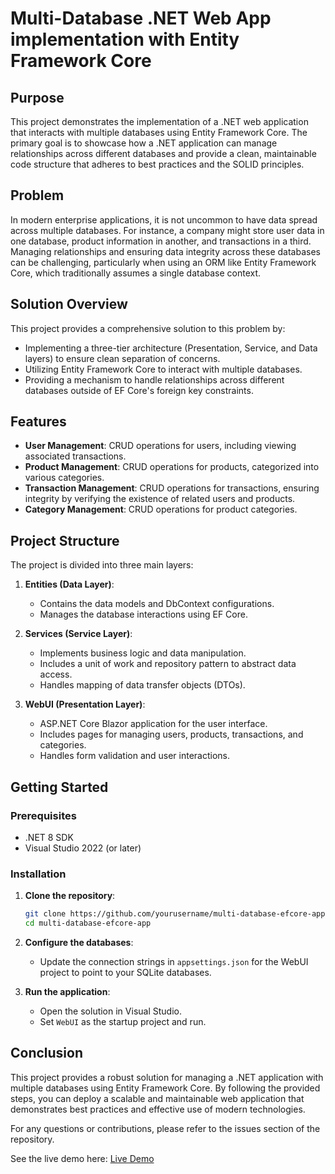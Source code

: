 # Multi-Database .NET Web App implementation with Entity Framework Core

## Purpose
This project demonstrates the implementation of a .NET web application that interacts with multiple databases using Entity Framework Core. The primary goal is to showcase how a .NET application can manage relationships across different databases and provide a clean, maintainable code structure that adheres to best practices and the SOLID principles.

## Problem
In modern enterprise applications, it is not uncommon to have data spread across multiple databases. For instance, a company might store user data in one database, product information in another, and transactions in a third. Managing relationships and ensuring data integrity across these databases can be challenging, particularly when using an ORM like Entity Framework Core, which traditionally assumes a single database context.

## Solution Overview
This project provides a comprehensive solution to this problem by:
- Implementing a three-tier architecture (Presentation, Service, and Data layers) to ensure clean separation of concerns.
- Utilizing Entity Framework Core to interact with multiple databases.
- Providing a mechanism to handle relationships across different databases outside of EF Core's foreign key constraints.

## Features
- **User Management**: CRUD operations for users, including viewing associated transactions.
- **Product Management**: CRUD operations for products, categorized into various categories.
- **Transaction Management**: CRUD operations for transactions, ensuring integrity by verifying the existence of related users and products.
- **Category Management**: CRUD operations for product categories.

## Project Structure
The project is divided into three main layers:
1. **Entities (Data Layer)**:
   - Contains the data models and DbContext configurations.
   - Manages the database interactions using EF Core.

2. **Services (Service Layer)**:
   - Implements business logic and data manipulation.
   - Includes a unit of work and repository pattern to abstract data access.
   - Handles mapping of data transfer objects (DTOs).

3. **WebUI (Presentation Layer)**:
   - ASP.NET Core Blazor application for the user interface.
   - Includes pages for managing users, products, transactions, and categories.
   - Handles form validation and user interactions.

## Getting Started

### Prerequisites
- .NET 8 SDK
- Visual Studio 2022 (or later)

### Installation
1. **Clone the repository**:
   ```sh
   git clone https://github.com/yourusername/multi-database-efcore-app.git
   cd multi-database-efcore-app
   ```

2. **Configure the databases**:
   - Update the connection strings in `appsettings.json` for the WebUI project to point to your SQLite databases.

3. **Run the application**:
     - Open the solution in Visual Studio.
     - Set `WebUI` as the startup project and run.

## Conclusion
This project provides a robust solution for managing a .NET application with multiple databases using Entity Framework Core. By following the provided steps, you can deploy a scalable and maintainable web application that demonstrates best practices and effective use of modern technologies. 

For any questions or contributions, please refer to the issues section of the repository.

See the live demo here: [Live Demo](https://blazorwebui20240617152704.azurewebsites.net/)
